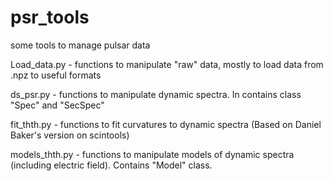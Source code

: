 # psr_tools
some tools to manage pulsar data


Load_data.py  - functions to manipulate "raw" data, mostly to load data from .npz to useful formats

ds_psr.py - functions to manipulate dynamic spectra. In contains class "Spec" and "SecSpec"

fit_thth.py - functions to fit curvatures to dynamic spectra (Based on Daniel Baker's version on scintools)

models_thth.py - functions to manipulate models of dynamic spectra (including electric field). Contains "Model" class.
